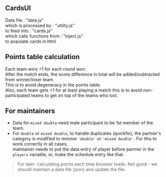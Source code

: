 ## CardsUI

Data file                  : "data.js"  
which is processed by      : "utility.js"  
to feed into               : "cards.js"  
which calls functions from : "inject.js"  
to populate cards in html

## Points table calculation

Each team wins +1 for each round won.  
After the match ends, the score difference in total will be added/subtracted from winner/loser team.  
This is to avoid degeneracy in the points table.  
Also, each team gets +1 for at least playing a match this is to avoid non-participated teams to get on top of the teams who lost.  

## For maintainers

- Data for `mixed double` need male participant to be 1st member of the team.
- For `double` or `mixed double`, to handle duplicates (quickfix), the partner's category is modified to remove `'double'` or `'mixed double'`. For this to work correctly in all cases,   
maintainer needs to put the data entry of player before partner in the `players` variable, or, make the schedule entry like that.

> For later:
> calculating points each time browser loads.
> Not good - we should maintain a data file (json) and update the file.
